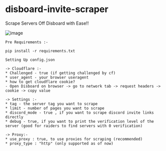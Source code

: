 # disboard-invite-scraper
Scrape Servers Off Disboard with Ease!!

![image](https://user-images.githubusercontent.com/95563109/236413451-72b03772-2aed-49b6-ac87-707e555f1a64.png)

`Pre Requirements :-`
```
pip install -r requirements.txt
```

`Setting Up config.json`
```
-> Cloudflare :-
* Challenged - true (if getting challenged by cf)
* user_agent - your browser useragent
* how to get cloudflare cookie?
- Open Disboard on browser -> go to network tab -> request headers -> cookie -> copy value

-> Settings :-
* tag - the server tag you want to scrape
* limit - number of pages you want to scrape
* discord_mode - true , if you want to scrape discord invite links directly
* debug - true, if you want to print the verification level of the server (good for raiders to find servers with 0 verification)

-> Proxy:-
* use_proxy : true, to use proxies for scraping (recommended)
* proxy_type : "http" (only supported as of now)
```
